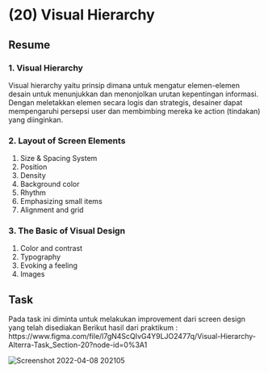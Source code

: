 <h1>(20) Visual Hierarchy</h1>

<h2>Resume</h2>
<h3>1.  Visual Hierarchy</h3>
    <p>
        Visual hierarchy yaitu prinsip dimana untuk mengatur elemen-elemen desain untuk menunjukkan dan menonjolkan urutan kepentingan informasi. Dengan meletakkan elemen secara logis dan strategis, desainer dapat mempengaruhi persepsi user dan membimbing mereka ke action (tindakan) yang diinginkan.
    </p>
<h3>2. Layout of Screen Elements</h3>
    <ol>
        <li>Size & Spacing System</li>
        <li>Position</li>
        <li>Density</li>
        <li>Background color</li>
        <li>Rhythm</li>
        <li>Emphasizing small items</li>
        <li>Alignment and grid</li>
    </ol>
<h3>3. The Basic of Visual Design</h3>
    <ol>
        <li>Color and contrast</li>
        <li>Typography</li>
        <li>Evoking a feeling</li>
        <li>Images</li>
    </ol>

<h2>Task</h2>
<p>
    Pada task ini diminta untuk melakukan improvement dari screen design yang telah disediakan
    Berikut hasil dari praktikum :
    https://www.figma.com/file/l7gN4ScQIvG4Y9LJO2477q/Visual-Hierarchy-Alterra-Task_Section-20?node-id=0%3A1
</p>

![Screenshot 2022-04-08 202105](https://user-images.githubusercontent.com/80687802/162444433-9df242be-3053-406d-ae12-d6548df97e6b.png)
